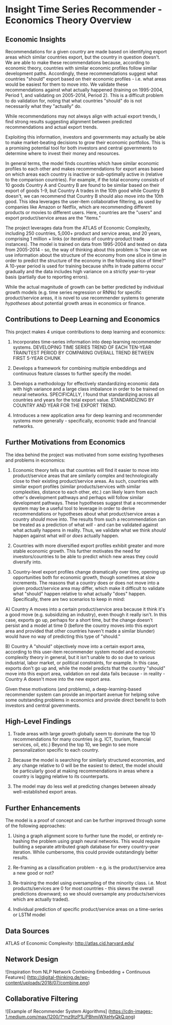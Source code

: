 # Insight Time Series Recommender - Economics Theory Overview

## Economic Insights
Recommendations for a given country are made based on identifying export areas which similar countries export, but the country in question doesn't. We are able to make these recommendations because, according to economic theory, countries with similar economic profiles follow similar development paths. Accordingly, these recommendations suggest what countries "should" export based on their economic profiles - i.e. what areas would be easiest for them to move into. We validate these recommendations against what actually happened (training on 1995-2004, Period 1, and validating on 2005-2014, Period 2). This is a difficult problem to do validation for, noting that what countries "should" do is not necessarily what they "actually" do.

While recommendations may not always align with actual export trends, I find strong results suggesting alignment between predicted recommendations and actual export trends.

Exploiting this information, investors and governments may actually be able to make market-beating decisions to grow their economic portfolios. This is a promising potential tool for both investors and central governments to determine where to invest their money and resources.

In general terms, the model finds countries which have similar economic profiles to each other and makes recommendations for export areas based on which areas each country is inactive or sub-optimally active in (relative to the comparison countries). For example, if the total economy consists of 10 goods Country A and Country B are found to be similar based on their export of goods 1-9, but Country A trades in the 10th good while Country B doesn't, we can recommend that Country B should also move into the 10th good. This idea leverages the user-item collaborative filtering, as used by companies like Amazon or Netflix, which are recommending different products or movies to different users. Here, countries are the "users" and export product/service areas are the "items."

The project leverages data from the ATLAS of Economic Complexity, including 250 countries, 5,000+ product and service areas, and 20 years, comprising 1 million + links (or iterations of country-product trade instances). The model is trained on data from 1995-2004 and tested on data from 2005-2014 - so, the way of thinking about this problem is "how can we use information about the structure of the economy from one slice in time in order to predict the structure of the economy in the following slice of time?" A 10-year period is used for training because shifts in trade patterns occur gradually and the data includes high variance on a strictly year-to-year basis (partially due to reporting errors).

While the actual magnitude of growth can be better predicted by individual growth models (e.g. time series regression or RNNs) for specific product/service areas, it is novel to use recommender systems to generate _hypotheses_ about potential growth areas in economics or finance.

## Contributions to Deep Learning and Economics

This project makes 4 unique contributions to deep learning and economics:

1) Incorporates time-series information into deep learning recommender systems. DEVELOPING TIME SERIES TREND OF EACH TEN-YEAR TRAIN/TEST PERIOD BY COMPARING OVERALL TREND BETWEEN FIRST 5-YEAR CHUNK

2) Develops a framework for combining multiple embeddings and continuous feature classes to further specify the model.

3) Develops a methodology for effectively standardizing economic data with high variance and a large class imbalance in order to be trained on neural networks. SPECIFICALLY, I found that standardizing across all countries and years for the total export value. STANDARDIZING BY COUNTRY AND YEAR FOR THE EXPORT TREND.

4) Introduces a new application area for deep learning and recommender systems more generally - specifically, economic trade and financial networks.

## Further Motivations from Economics

The idea behind the project was motivated from some existing hypotheses and problems in economics:

1) Economic theory tells us that countries will find it easier to move into product/service areas that are similarly complex and technologically close to their existing product/service areas. As such, countries with similar export profiles (similar products/services with similar complexities, distance to each other, etc.) can likely learn from each other's development pathways and perhaps will follow similar development pathways. These hypotheses suggest that a recommender system may be a useful tool to leverage in order to derive recommendations or hypotheses about what product/service areas a country _should_ move into. The results from such a recommendation can be treated as a prediction of what _will_ - and can be validated against what actually happens in reality. Thus, we validate what we think _should_ happen against what _will_ or _does_ actually happen.

2) Countries with more diversified export profiles exhibit greater and more stable economic growth. This further motivates the need for investors/countries to be able to predict which new areas they could diversify into.

3) Country-level export profiles change dramatically over time, opening up opportunities both for economic growth, though sometimes at slow increments. The reasons that a country does or does not move into a given product/service area may differ, which make it difficult to validate what "should" happen relative to what actually "does" happen. Specifically, there are two scenarios to keep in mind:

  A) Country A moves into a certain product/service area because it think it's a good move (e.g. subsidizing an industry), even though it really isn't. In this case, exports go up, perhaps for a short time, but the change doesn't persist and a model at time 0 (before the country moves into this export area and provided that other countries haven't made a similar blunder) would have no way of predicting this type of "should."

  B) Country A "should" objectively move into a certain export area, according to this user-item recommender system model and economic complexity theory in general, but it isn't unable to do so due to various industrial, labor market, or political constraints, for example. In this case, exports don't go up and, while the model predicts that the country "should" move into this export area, validation on real data fails because - in reality - Country A doesn't move into the new export area.

Given these motivations (and problems), a deep-learning-based recommender system can provide an important avenue for helping solve some outstanding problems in economics and provide direct benefit to both investors and central governments.

## High-Level Findings

1) Trade areas with large growth globally seem to dominate the top 10 recommendations for many countries (e.g. ICT, tourism, financial services, oil, etc.) Beyond the top 10, we begin to see more personalization specific to each country.

2) Because the model is searching for similarly structured economies, and any change relative to 0 will be the easiest to detect, the model should be particularly good at making recommendations in areas where a country is lagging relative to its counterparts.

3) The model may do less well at predicting changes between already well-established export areas.

## Further Enhancements

The model is a proof of concept and can be further improved through some of the following approaches:

1) Using a graph alignment score to further tune the model, or entirely re-hashing the problem using graph neural networks. This would require building a separate attributed graph database for every country-year iteration. While cumbersome, this could provide outstandingly better results.

2) Re-framing as a classification problem - e.g. is the product/service area a new good or not?

3) Re-training the model using oversampling of the minority class. i.e. Most products/services are 0 for most countries - this skews the overall predictions downward; so we should oversample any products/services which are actually traded).

4) Individual prediction of specific product/service areas on a time-series or LSTM model

## Data Sources

ATLAS of Economic Complexity: http://atlas.cid.harvard.edu/

## Network Design

![Inspiration from NLP Network Combining Embedding + Continuous Features]
(http://digital-thinking.de/wp-content/uploads/2018/07/combine.png)

## Collaborative Filtering

![Example of Recommender System Algorithms]
(https://cdn-images-1.medium.com/max/1200/1*mz9tzP1LjPBhmiWXeHyQkQ.png)

